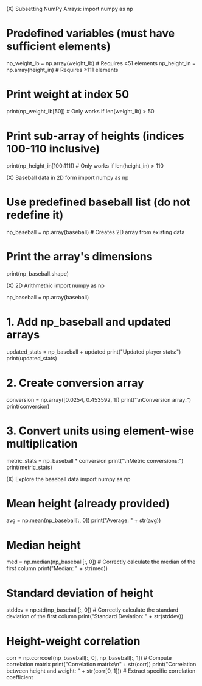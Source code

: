 
(X) Subsetting NumPy Arrays:
import numpy as np

# Predefined variables (must have sufficient elements)
np_weight_lb = np.array(weight_lb)  # Requires ≥51 elements
np_height_in = np.array(height_in)  # Requires ≥111 elements

# Print weight at index 50
print(np_weight_lb[50])  # Only works if len(weight_lb) > 50

# Print sub-array of heights (indices 100-110 inclusive)
print(np_height_in[100:111])  # Only works if len(height_in) > 110

(X) Baseball data in 2D form
import numpy as np

# Use predefined baseball list (do not redefine it)
np_baseball = np.array(baseball)  # Creates 2D array from existing data

# Print the array's dimensions
print(np_baseball.shape)

(X) 2D Arithmethic
import numpy as np

np_baseball = np.array(baseball)

# 1. Add np_baseball and updated arrays
updated_stats = np_baseball + updated
print("Updated player stats:")
print(updated_stats)

# 2. Create conversion array
conversion = np.array([0.0254, 0.453592, 1])
print("\nConversion array:")
print(conversion)

# 3. Convert units using element-wise multiplication
metric_stats = np_baseball * conversion
print("\nMetric conversions:")
print(metric_stats)

(X) Explore the baseball data
import numpy as np

# Mean height (already provided)
avg = np.mean(np_baseball[:, 0])
print("Average: " + str(avg))

# Median height
med = np.median(np_baseball[:, 0])  # Correctly calculate the median of the first column
print("Median: " + str(med))

# Standard deviation of height
stddev = np.std(np_baseball[:, 0])  # Correctly calculate the standard deviation of the first column
print("Standard Deviation: " + str(stddev))

# Height-weight correlation
corr = np.corrcoef(np_baseball[:, 0], np_baseball[:, 1])  # Compute correlation matrix
print("Correlation matrix:\n" + str(corr))
print("Correlation between height and weight: " + str(corr[0, 1]))  # Extract specific correlation coefficient
